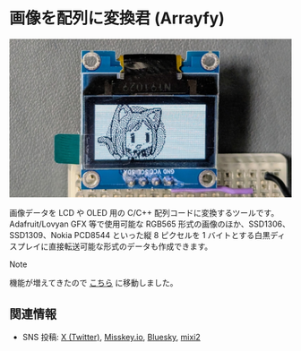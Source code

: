 # 画像を配列に変換君 (Arrayfy)

![](./cover.jpg)

画像データを LCD や OLED 用の C/C++ 配列コードに変換するツールです。Adafruit/Lovyan GFX 等で使用可能な RGB565 形式の画像のほか、SSD1306、SSD1309、Nokia PCD8544 といった縦 8 ピクセルを 1 バイトとする白黒ディスプレイに直接転送可能な形式のデータも作成できます。

> [!NOTE]
> 機能が増えてきたので [こちら](https://shapoco.github.io/arrayfy/) に移動しました。

## 関連情報

- SNS 投稿: [X (Twitter)](https://twitter.com/shapoco/status/1959545672195334379), [Misskey.io](https://misskey.io/notes/abt1kd6k7bz606co), [Bluesky](https://bsky.app/profile/shapoco.net/post/3lx55tzffsk2f), [mixi2](https://mixi.social/@shapoco/posts/d736bb2f-4df6-4f2c-854c-8a9a000839c6)